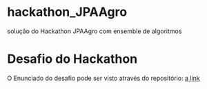 # hackathon_JPAAgro
solução do Hackathon JPAAgro com ensemble de algoritmos


# Desafio do Hackathon
O Enunciado do desafio pode ser visto através do repositório: [a link](https://github.com/dsrg-icet/hackathon_JPAAgro)
